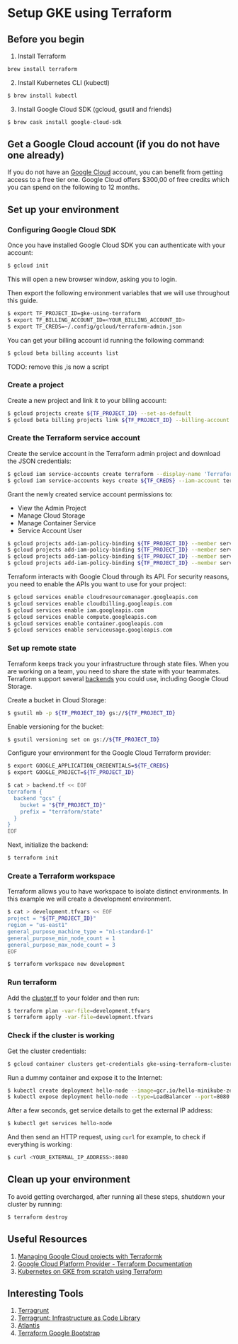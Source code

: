 # Setup GKE using Terraform

## Before you begin

1. Install Terraform

```sh
brew install terraform
```

2. Install Kubernetes CLI (kubectl)

```sh
$ brew install kubectl
```

3. Install Google Cloud SDK (gcloud, gsutil and friends)

```sh
$ brew cask install google-cloud-sdk
```

## Get a Google Cloud account (if you do not have one already)

If you do not have an [Google Cloud](https://cloud.google.com/) account, you can benefit from getting
access to a free tier one. Google Cloud offers $300,00 of free credits
which you can spend on the following to 12 months.

## Set up your environment

### Configuring Google Cloud SDK

Once you have installed Google Cloud SDK you can authenticate with your
account:

```sh
$ gcloud init
```

This will open a new browser window, asking you to login.

Then export the following environment variables that we will use throughout
this guide.

```sh
$ export TF_PROJECT_ID=gke-using-terraform
$ export TF_BILLING_ACCOUNT_ID=<YOUR_BILLING_ACCOUNT_ID>
$ export TF_CREDS=~/.config/gcloud/terraform-admin.json
```

You can get your billing account id running the following command:

```sh
$ gcloud beta billing accounts list
```


TODO: remove this ,is now a script

### Create a project

Create a new project and link it to your billing account:

```sh
$ gcloud projects create ${TF_PROJECT_ID} --set-as-default
$ gcloud beta billing projects link ${TF_PROJECT_ID} --billing-account ${TF_BILLING_ACCOUNT_ID}
```

### Create the Terraform service account

Create the service account in the Terraform admin project and download the JSON credentials:

```sh
$ gcloud iam service-accounts create terraform --display-name 'Terraform admin account'
$ gcloud iam service-accounts keys create ${TF_CREDS} --iam-account terraform@${TF_PROJECT_ID}.iam.gserviceaccount.com
```

Grant the newly created service account permissions to:

- View the Admin Project
- Manage Cloud Storage
- Manage Container Service
- Service Account User

```sh
$ gcloud projects add-iam-policy-binding ${TF_PROJECT_ID} --member serviceAccount:terraform@${TF_PROJECT_ID}.iam.gserviceaccount.com --role roles/viewer
$ gcloud projects add-iam-policy-binding ${TF_PROJECT_ID} --member serviceAccount:terraform@${TF_PROJECT_ID}.iam.gserviceaccount.com --role roles/storage.admin
$ gcloud projects add-iam-policy-binding ${TF_PROJECT_ID} --member serviceAccount:terraform@${TF_PROJECT_ID}.iam.gserviceaccount.com --role roles/container.admin
$ gcloud projects add-iam-policy-binding ${TF_PROJECT_ID} --member serviceAccount:terraform@${TF_PROJECT_ID}.iam.gserviceaccount.com --role roles/iam.serviceAccountUser
```

Terraform interacts with Google Cloud through its API. For
security reasons, you need to enable the APIs you want to use
for your project:

```sh
$ gcloud services enable cloudresourcemanager.googleapis.com
$ gcloud services enable cloudbilling.googleapis.com
$ gcloud services enable iam.googleapis.com
$ gcloud services enable compute.googleapis.com
$ gcloud services enable container.googleapis.com
$ gcloud services enable serviceusage.googleapis.com
```

### Set up remote state

Terraform keeps track you your infrastructure through state files. When
you are working on a team, you need to share the state with your teammates.
Terraform support several
[backends](https://www.terraform.io/docs/backends/index.html) you could
use, including Google Cloud Storage.

Create a bucket in Cloud Storage:

```sh
$ gsutil mb -p ${TF_PROJECT_ID} gs://${TF_PROJECT_ID}
```

Enable versioning for the bucket:

```sh
$ gsutil versioning set on gs://${TF_PROJECT_ID}
```

Configure your environment for the Google Cloud Terraform provider:

```sh
$ export GOOGLE_APPLICATION_CREDENTIALS=${TF_CREDS}
$ export GOOGLE_PROJECT=${TF_PROJECT_ID}

$ cat > backend.tf << EOF
terraform {
  backend "gcs" {
    bucket = "${TF_PROJECT_ID}"
    prefix = "terraform/state"
  }
}
EOF
```

Next, initialize the backend:

```sh
$ terraform init
```

### Create a Terraform workspace

Terraform allows you to have workspace to isolate distinct environments.
In this example we will create a development environment.

```sh
$ cat > development.tfvars << EOF
project = "${TF_PROJECT_ID}"
region = "us-east1"
general_purpose_machine_type = "n1-standard-1"
general_purpose_min_node_count = 1
general_purpose_max_node_count = 3
EOF

$ terraform workspace new development
```

### Run terraform

Add the [cluster.tf](cluster.tf) to your folder and then run:

```sh
$ terraform plan -var-file=development.tfvars
$ terraform apply -var-file=development.tfvars
```

### Check if the cluster is working

Get the cluster credentials:

```sh
$ gcloud container clusters get-credentials gke-using-terraform-cluster --region us-east1 --project ${TF_PROJECT_ID}
```

Run a dummy container and expose it to the Internet:

```sh
$ kubectl create deployment hello-node --image=gcr.io/hello-minikube-zero-install/hello-node
$ kubectl expose deployment hello-node --type=LoadBalancer --port=8080
```

After a few seconds, get service details to get the external IP address:

```sh
$ kubectl get services hello-node
```

And then send an HTTP request, using `curl` for example, to check if
everything is working:

```sh
$ curl <YOUR_EXTERNAL_IP_ADDRESS>:8080
```

## Clean up your environment

To avoid getting overcharged, after running all these steps, shutdown
your cluster by running:

```sh
$ terraform destroy
```

## Useful Resources

1. [Managing Google Cloud projects with Terraformk](https://cloud.google.com/community/tutorials/managing-gcp-projects-with-terraform)
2. [Google Cloud Platform Provider - Terraform Documentation](https://www.terraform.io/docs/providers/google/index.html)
3. [Kubernetes on GKE from scratch using Terraform](https://elastisys.com/2019/04/12/kubernetes-on-gke-from-scratch-using-terraform/)

## Interesting Tools

1. [Terragrunt](https://terragrunt.gruntwork.io/)
2. [Terragrunt: Infrastructure as Code Library](https://gruntwork.io/infrastructure-as-code-library/)
3. [Atlantis](https://www.runatlantis.io/)
4. [Terraform Google Bootstrap](https://registry.terraform.io/modules/terraform-google-modules/bootstrap/google/0.3.0)
